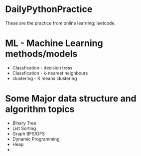 # DailyPythonPractice
These are the practice from online learning; leetcode. 

# ML - Machine Learning methods/models 
- Classfication - decision tress
- Classfication - k-nearest neighbours
- clustering - K means clustering

# Some Major data structure and algorithm topics
- Binary Tree
- List Sorting
- Graph BFS/DFS 
- Dynamic Programming
- Heap
- 
